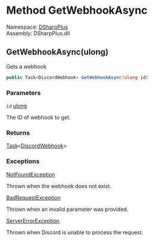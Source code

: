 # Method GetWebhookAsync

Namespace: [DSharpPlus](DSharpPlus.md)  
Assembly: DSharpPlus.dll

## <a id="DSharpPlus_DiscordClient_GetWebhookAsync_System_UInt64_"></a>GetWebhookAsync\(ulong\)

Gets a webhook

```csharp
public Task<DiscordWebhook> GetWebhookAsync(ulong id)
```

### Parameters

`id` [ulong](https://learn.microsoft.com/dotnet/api/system.uint64)

The ID of webhook to get.

### Returns

[Task](https://learn.microsoft.com/dotnet/api/system.threading.tasks.task\-1)<[DiscordWebhook](DSharpPlus.Entities.DiscordWebhook.md)\>

### Exceptions

[NotFoundException](DSharpPlus.Exceptions.NotFoundException.md)

Thrown when the webhook does not exist.

[BadRequestException](DSharpPlus.Exceptions.BadRequestException.md)

Thrown when an invalid parameter was provided.

[ServerErrorException](DSharpPlus.Exceptions.ServerErrorException.md)

Thrown when Discord is unable to process the request.

